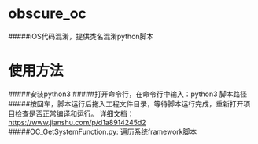 # obscure_oc
#####iOS代码混淆，提供类名混淆python脚本
# 使用方法
#####安装python3
#####打开命令行，在命令行中输入：python3 脚本路径
#####按回车，脚本运行后拖入工程文件目录，等待脚本运行完成，重新打开项目检查是否正常编译和运行。
详细文档：https://www.jianshu.com/p/d1a8914245d2
#####OC_GetSystemFunction.py: 遍历系统framework脚本
